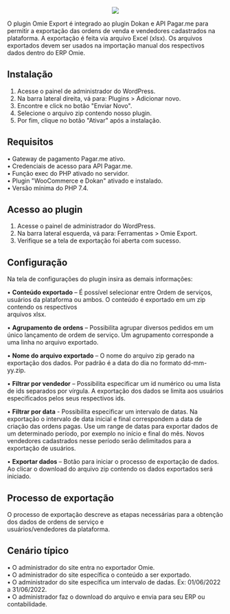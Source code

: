 <p align="center">
  <a href="#">
    <img src="https://i.ibb.co/HxZ2qQj/Omie-Export-Page-Captura.png">
  </a>
</p>
O plugin  Omie  Export  é  integrado  ao  plugin  Dokan e  API  Pagar.me  para  permitir  a exportação das ordens de  
venda e  vendedores cadastrados na  plataforma.  A exportação é  feita via  arquivo  Excel (xlsx). Os  arquivos  
exportados  devem  ser usados  na importação manual dos  respectivos  dados  dentro do ERP  Omie.

## Instalação
1.  Acesse o painel de administrador do WordPress.  
2.  Na barra lateral direita, vá para: Plugins > Adicionar novo.  
3.  Encontre e click  no botão  "Enviar Novo".  
4.  Selecione  o arquivo zip contendo  nosso plugin.  
5.  Por fim, clique no botão "Ativar" após a instalação.

## Requisitos
•  Gateway  de pagamento Pagar.me ativo.  
•  Credenciais de acesso para API  Pagar.me.  
•  Função  exec  do  PHP ativado no servidor.  
•  Plugin "WooCommerce  e  Dokan" ativado e instalado.  
•  Versão mínima do PHP  7.4.

## Acesso ao plugin
1.  Acesse o painel de administrador do WordPress.  
2.  Na barra lateral  esquerda, vá para:  Ferramentas  >  Omie Export.  
3.  Verifique  se a tela de exportação foi  aberta com sucesso.

## Configuração
Na tela de configurações do plugin insira as demais informações:

•  **Conteúdo exportado**  –  É  possível  selecionar entre  Ordem de serviços,  usuários da  plataforma  ou  ambos.  O conteúdo é exportado em um  zip contendo os  respectivos  
arquivos xlsx.

•  **Agrupamento de ordens**  –  Possibilita  agrupar diversos  pedidos em um  único  lançamento de ordem de serviço.  Um agrupamento corresponde a uma linha no  arquivo exportado.

•  **Nome do arquivo exportado**  –  O  nome do arquivo  zip  gerado na exportação dos  dados.  Por padrão é a data do dia no formato dd-mm-yy.zip.

•  **Filtrar por vendedor**  –  Possibilita  especificar um id  numérico  ou uma lista de ids  separados por  vírgula.  A exportação dos dados se limita  aos  usuários  especificados  pelos seus respectivos ids.

•  **Filtrar por data**  -  Possibilita especificar um  intervalo de datas.  Na exportação o  intervalo de data inicial e final correspondem a data de criação  das  ordens  pagas.  Use um range de datas para exportar dados de um  determinado  período,  por  exemplo  no  início  e final do  mês.  Novos  vendedores cadastrados nesse  período  serão  delimitados  para  a  exportação  de  usuários.

•  **Exportar dados**  –  Botão  para iniciar o processo de exportação de dados. Ao clicar  o  download do arquivo zip contendo os dados exportados será iniciado.

## Processo  de exportação
O processo  de exportação descreve as etapas  necessárias  para  a obtenção dos dados  de ordens  de serviço e  
usuários/vendedores  da  plataforma.

## Cenário típico
•  O  administrador  do site entra no exportador Omie.  
•  O  administrador  do site  específica  o conteúdo a ser exportado.  
•  O  administrador  do site  específica  um intervalo de dadas. Ex: 01/06/2022 a  31/06/2022.  
•  O  administrador  faz o download do arquivo  e envia para seu ERP ou contabilidade.